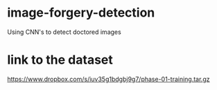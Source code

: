 # image-forgery-detection
Using CNN's to detect doctored images
# link to the dataset
https://www.dropbox.com/s/iuv35g1bdgbj9g7/phase-01-training.tar.gz
